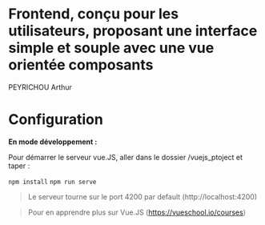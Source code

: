 Frontend, conçu pour les utilisateurs, proposant une interface simple et souple avec une vue orientée composants
=============================================================

PEYRICHOU Arthur

Configuration
=============

**En mode développement :**

Pour démarrer le serveur vue.JS, aller dans le dossier /vuejs_ptoject et taper :

`npm install`
`npm run serve`

> Le serveur tourne sur le port 4200 par default (http://localhost:4200)

> Pour en apprendre plus sur Vue.JS (https://vueschool.io/courses)